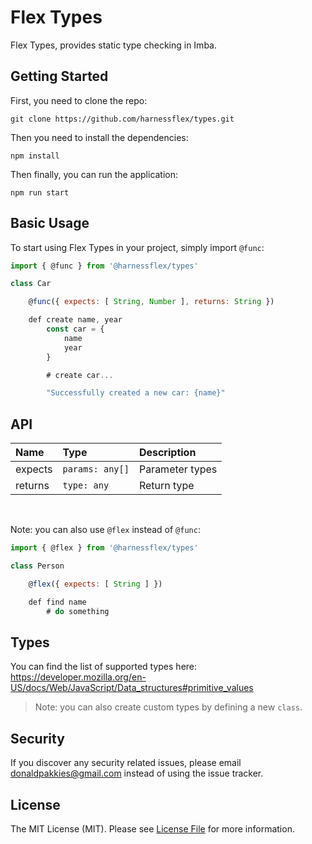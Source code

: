 # Flex Types

Flex Types, provides static type checking in Imba.

Getting Started
-------

First, you need to clone the repo:

```
git clone https://github.com/harnessflex/types.git
```

Then you need to install the dependencies:

```
npm install
```

Then finally, you can run the application:

```
npm run start
```

Basic Usage
-----------

To start using Flex Types in your project, simply import `@func`:

```js
import { @func } from '@harnessflex/types'

class Car

    @func({ expects: [ String, Number ], returns: String })

    def create name, year
        const car = {
            name
            year
        }

        # create car...

        "Successfully created a new car: {name}"

```

API
---

Name    | Type            | Description     |
:-------|:---------------|:-----------------|
expects | `params: any[]` | Parameter types |
returns | `type: any`     | Return type     |

<br />

Note: you can also use `@flex` instead of `@func`:

```js
import { @flex } from '@harnessflex/types'

class Person

    @flex({ expects: [ String ] })

    def find name
        # do something

```

Types
-----

You can find the list of supported types here: https://developer.mozilla.org/en-US/docs/Web/JavaScript/Data_structures#primitive_values

> Note: you can also create custom types by defining a new `class`.

Security
-------

If you discover any security related issues, please email donaldpakkies@gmail.com instead of using the issue tracker.

License
-------

The MIT License (MIT). Please see [License File](LICENSE) for more information.
